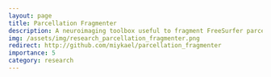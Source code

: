 ```yaml
---
layout: page
title: Parcellation Fragmenter
description: A neuroimaging toolbox useful to fragment FreeSurfer parcellation annotation in N-equal sized parcels.
img: /assets/img/research_parcellation_fragmenter.png
redirect: http://github.com/miykael/parcellation_fragmenter
importance: 5
category: research
---
```

